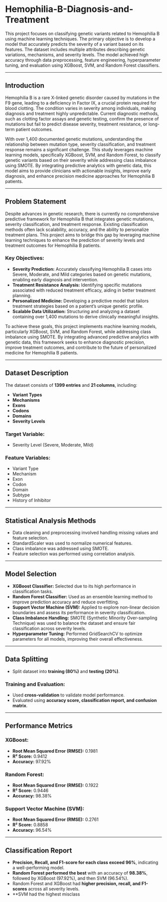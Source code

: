 # Hemophilia-B-Diagnosis-and-Treatment

This project focuses on classifying genetic variants related to Hemophilia B using machine learning techniques. The primary objective is to develop a model that accurately predicts the severity of a variant based on its features. The dataset includes multiple attributes describing genetic variations, mechanisms, and severity levels. The model achieved high accuracy through data preprocessing, feature engineering, hyperparameter tuning, and evaluation using XGBoost, SVM, and Random Forest classifiers.

---

## Introduction
Hemophilia B is a rare X-linked genetic disorder caused by mutations in the F9 gene, leading to a deficiency in Factor IX, a crucial protein required for blood clotting. The condition varies in severity among individuals, making diagnosis and treatment highly unpredictable. Current diagnostic methods, such as clotting factor assays and genetic testing, confirm the presence of mutations but fail to predict disease severity, treatment resistance, or long-term patient outcomes. 

With over 1,400 documented genetic mutations, understanding the relationship between mutation type, severity classification, and treatment response remains a significant challenge. This study leverages machine learning models, specifically XGBoost, SVM, and Random Forest, to classify genetic variants based on their severity while addressing class imbalance using SMOTE. By integrating predictive analytics with genetic data, this model aims to provide clinicians with actionable insights, improve early diagnosis, and enhance precision medicine approaches for Hemophilia B patients.

---

## Problem Statement
Despite advances in genetic research, there is currently no comprehensive predictive framework for Hemophilia B that integrates genetic mutations, severity classification, and treatment response. Existing classification methods often lack scalability, accuracy, and the ability to personalize treatment plans. This project aims to bridge this gap by leveraging machine learning techniques to enhance the prediction of severity levels and treatment outcomes for Hemophilia B patients.

### **Key Objectives:**
- **Severity Prediction:** Accurately classifying Hemophilia B cases into Severe, Moderate, and Mild categories based on genetic mutations, enabling early diagnosis and intervention.
- **Treatment Resistance Analysis:** Identifying specific mutations associated with reduced treatment efficacy, aiding in better treatment planning.
- **Personalized Medicine:** Developing a predictive model that tailors treatment strategies based on a patient’s unique genetic profile.
- **Scalable Data Utilization:** Structuring and analyzing a dataset containing over 1,400 mutations to derive clinically meaningful insights.

To achieve these goals, this project implements machine learning models, particularly XGBoost, SVM, and Random Forest, while addressing class imbalance using SMOTE. By integrating advanced predictive analytics with genetic data, this framework seeks to enhance diagnostic precision, improve treatment outcomes, and contribute to the future of personalized medicine for Hemophilia B patients.

---

## Dataset Description
The dataset consists of **1399 entries** and **21 columns**, including:
- **Variant Types**
- **Mechanisms**
- **Exons**
- **Codons**
- **Domains**
- **Severity Levels**

### **Target Variable:**
- Severity Level (Severe, Moderate, Mild)

### **Feature Variables:**
- Variant Type
- Mechanism
- Exon
- Codon
- Domain
- Subtype
- History of Inhibitor

---

## Statistical Analysis Methods
- Data cleaning and preprocessing involved handling missing values and feature selection.
- StandardScaler was used to normalize numerical features.
- Class imbalance was addressed using SMOTE.
- Feature selection was performed using correlation analysis.

---

## Model Selection
- **XGBoost Classifier:** Selected due to its high performance in classification tasks.
- **Random Forest Classifier:** Used as an ensemble learning method to improve prediction accuracy and reduce overfitting.
- **Support Vector Machine (SVM):** Applied to explore non-linear decision boundaries and assess its performance in severity classification.
- **Class Imbalance Handling:** SMOTE (Synthetic Minority Over-sampling Technique) was used to balance the dataset and ensure fair classification across severity levels.
- **Hyperparameter Tuning:** Performed GridSearchCV to optimize parameters for all models, improving their overall effectiveness.

---

## Data Splitting
- Split dataset into **training (80%)** and **testing (20%)**.

### **Training and Evaluation:**
- Used **cross-validation** to validate model performance.
- Evaluated using **accuracy score, classification report, and confusion matrix**.

---

## Performance Metrics
### **XGBoost:**
- **Root Mean Squared Error (RMSE):** 0.1981
- **R² Score:** 0.9412
- **Accuracy:** 97.92%

### **Random Forest:**
- **Root Mean Squared Error (RMSE):** 0.1922
- **R² Score:** 0.9446
- **Accuracy:** 98.38%

### **Support Vector Machine (SVM):**
- **Root Mean Squared Error (RMSE):** 0.2761
- **R² Score:** 0.8858
- **Accuracy:** 96.54%

---

## Classification Report
- **Precision, Recall, and F1-score for each class exceed 96%**, indicating a well-performing model.
- **Random Forest performed the best** with an accuracy of **98.38%**, followed by XGBoost (97.92%), and then SVM (96.54%).
- Random Forest and XGBoost had **higher precision, recall, and F1-scores** across all severity levels.
- **SVM had the highest misclass

